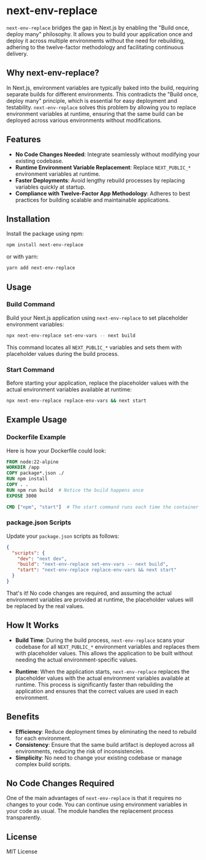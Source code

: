 
# next-env-replace

`next-env-replace` bridges the gap in Next.js by enabling the "Build once, deploy many" philosophy. It allows you to build your application once and deploy it across multiple environments without the need for rebuilding, adhering to the twelve-factor methodology and facilitating continuous delivery.

## Why next-env-replace?

In Next.js, environment variables are typically baked into the build, requiring separate builds for different environments. This contradicts the "Build once, deploy many" principle, which is essential for easy deployment and testability. `next-env-replace` solves this problem by allowing you to replace environment variables at runtime, ensuring that the same build can be deployed across various environments without modifications.

## Features

- **No Code Changes Needed**: Integrate seamlessly without modifying your existing codebase.
- **Runtime Environment Variable Replacement**: Replace `NEXT_PUBLIC_*` environment variables at runtime.
- **Faster Deployments**: Avoid lengthy rebuild processes by replacing variables quickly at startup.
- **Compliance with Twelve-Factor App Methodology**: Adheres to best practices for building scalable and maintainable applications.

## Installation

Install the package using npm:

```bash
npm install next-env-replace
```

or with yarn:

```bash
yarn add next-env-replace
```

## Usage

### Build Command

Build your Next.js application using `next-env-replace` to set placeholder environment variables:

```bash
npx next-env-replace set-env-vars -- next build
```

This command locates all `NEXT_PUBLIC_*` variables and sets them with placeholder values during the build process.

### Start Command

Before starting your application, replace the placeholder values with the actual environment variables available at runtime:

```bash
npx next-env-replace replace-env-vars && next start
```

## Example Usage

### Dockerfile Example

Here is how your Dockerfile could look:

```Dockerfile
FROM node:22-alpine
WORKDIR /app
COPY package*.json ./
RUN npm install
COPY . .
RUN npm run build  # Notice the build happens once
EXPOSE 3000

CMD ["npm", "start"]  # The start command runs each time the container starts
```

### package.json Scripts

Update your `package.json` scripts as follows:

```json
{
  "scripts": {
    "dev": "next dev",
    "build": "next-env-replace set-env-vars -- next build",
    "start": "next-env-replace replace-env-vars && next start"
  }
}
```
That's it! No code changes are required, and assuming the actual environment variables are provided at runtime, the placeholder values will be replaced by the real values.

## How It Works

- **Build Time**: During the build process, `next-env-replace` scans your codebase for all `NEXT_PUBLIC_*` environment variables and replaces them with placeholder values. This allows the application to be built without needing the actual environment-specific values.
  
- **Runtime**: When the application starts, `next-env-replace` replaces the placeholder values with the actual environment variables available at runtime. This process is significantly faster than rebuilding the application and ensures that the correct values are used in each environment.

## Benefits

- **Efficiency**: Reduce deployment times by eliminating the need to rebuild for each environment.
- **Consistency**: Ensure that the same build artifact is deployed across all environments, reducing the risk of inconsistencies.
- **Simplicity**: No need to change your existing codebase or manage complex build scripts.

## No Code Changes Required

One of the main advantages of `next-env-replace` is that it requires no changes to your code. You can continue using environment variables in your code as usual. The module handles the replacement process transparently.

## License

MIT License


